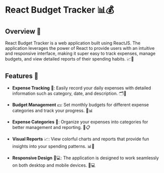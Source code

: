 # React Budget Tracker 📊💰

## Overview 🚀

React Budget Tracker is a web application built using ReactJS. The application leverages the power of React to provide users with an intuitive and responsive interface, making it super easy to track expenses, manage budgets, and view detailed reports of their spending habits. 📈💸

## Features 🌟

- **Expense Tracking** 📝: Easily record your daily expenses with detailed information such as category, date, and description. 🗂📅

- **Budget Management** 💵: Set monthly budgets for different expense categories and track your progress. 📆📊

- **Expense Categories** 🧾: Organize your expenses into categories for better management and reporting. 📑📋

- **Visual Reports** 📈: View colorful charts and reports that provide fun insights into your spending patterns. 📊🌈

- **Responsive Design** 📱💻: The application is designed to work seamlessly on both desktop and mobile devices. 📲💻

 

